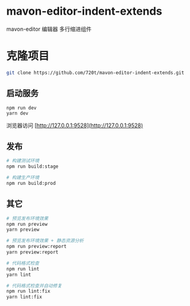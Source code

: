 # mavon-editor-indent-extends

mavon-editor 编辑器 多行缩进组件

# 克隆项目

```bash
git clone https://github.com/720t/mavon-editor-indent-extends.git
```

## 启动服务

```
npm run dev
yarn dev
```

浏览器访问 [http://127.0.0.1:9528](http://127.0.0.1:9528)

## 发布

```bash
# 构建测试环境
npm run build:stage

# 构建生产环境
npm run build:prod
```

## 其它

```bash
# 预览发布环境效果
npm run preview
yarn preview

# 预览发布环境效果 + 静态资源分析
npm run preview:report
yarn preview:report

# 代码格式检查
npm run lint
yarn lint

# 代码格式检查并自动修复
npm run lint:fix
yarn lint:fix
```
